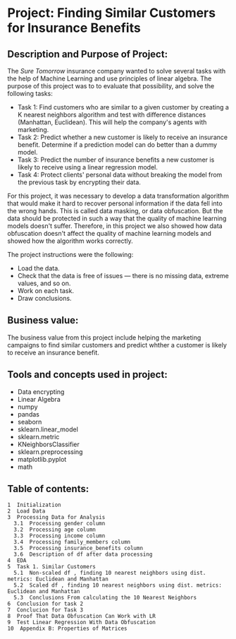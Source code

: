 # Project: Finding Similar Customers for Insurance Benefits

## Description and Purpose of Project:

The *Sure Tomorrow* insurance company wanted to solve several tasks with the help of Machine Learning and use principles of linear algebra. The purpose of this project was to to evaluate that possibility, and solve the following tasks:

- Task 1: Find customers who are similar to a given customer by creating a K nearest neighbors algorithm and test with difference distances (Manhattan, Euclidean). This will help the company's agents with marketing.
- Task 2: Predict whether a new customer is likely to receive an insurance benefit. Determine if a prediction model can do better than a dummy model.
- Task 3: Predict the number of insurance benefits a new customer is likely to receive using a linear regression model.
- Task 4: Protect clients' personal data without breaking the model from the previous task by encrypting their data. 

For this project, it was necessary to develop a data transformation algorithm that would make it hard to recover personal information if the data fell into the wrong hands. This is called data masking, or data obfuscation. But the data should be protected in such a way that the quality of machine learning models doesn't suffer. Therefore, in this project we also showed how data obfuscation doesn't affect the quality of machine learning models and showed how the algorithm works correctly.

The project instructions were the following: 

- Load the data.
- Check that the data is free of issues — there is no missing data, extreme values, and so on.
- Work on each task.
- Draw conclusions.

## Business value:
The business value from this project include helping the marketing campaigns to find similar customers and predict whther a customer is likely to receive an insurance benefit.
## Tools and concepts used in project:
- Data encrypting
- Linear Algebra 
- numpy
- pandas
- seaborn
- sklearn.linear_model
- sklearn.metric
- KNeighborsClassifier
- sklearn.preprocessing
- matplotlib.pyplot
- math 

## Table of contents:
```
1  Initialization
2  Load Data
3  Processing Data for Analysis
  3.1  Processing gender column
  3.2  Processing age column
  3.3  Processing income column
  3.4  Processing family_members column
  3.5  Processing insurance_benefits column
  3.6  Description of df after data processing
4  EDA
5  Task 1. Similar Customers
  5.1  Non-scaled df , finding 10 nearest neighbors using dist. metrics: Euclidean and Manhattan
  5.2  Scaled df , finding 10 nearest neighbors using dist. metrics: Euclidean and Manhattan
  5.3  Conclusions From calculating the 10 Nearest Neighbors
6  Conclusion for task 2
7  Conclucion for Task 3
8  Proof That Data Obfuscation Can Work with LR
9  Test Linear Regression With Data Obfuscation
10  Appendix B: Properties of Matrices
```
